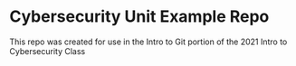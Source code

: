 # Cybersecurity Unit Example Repo
This repo was created for use in the Intro to Git portion of the 2021 Intro to Cybersecurity Class
